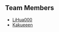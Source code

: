 ## Team Members

- [LiHua000](https://github.com/LiHua000)
- [Kakueeen](https://github.com/Kakueeen)
